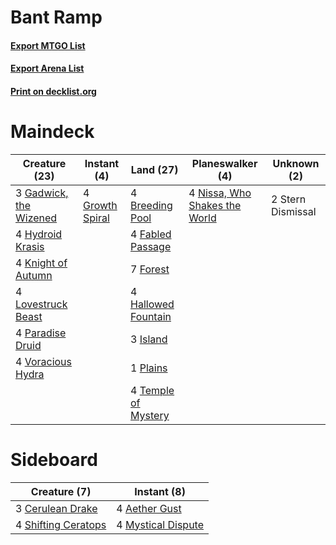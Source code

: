 # Bant Ramp

#### [Export MTGO List](../collection/Bant%20Ramp/Bant%20Ramp.txt)
#### [Export Arena List](../collection/Bant%20Ramp/Bant%20Ramp_arena.txt)
#### [Print on decklist.org](http://decklist.org/?deckmain=4%09Breeding%20Pool%0A4%09Fabled%20Passage%0A7%09Forest%0A3%09Gadwick,%20the%20Wizened%0A4%09Growth%20Spiral%0A4%09Hallowed%20Fountain%0A4%09Hydroid%20Krasis%0A3%09Island%0A4%09Knight%20of%20Autumn%0A4%09Lovestruck%20Beast%0A4%09Nissa,%20Who%20Shakes%20the%20World%0A4%09Paradise%20Druid%0A1%09Plains%0A2%09Stern%20Dismissal%0A4%09Temple%20of%20Mystery%0A4%09Voracious%20Hydra&deckside=4%09Aether%20Gust%0A3%09Cerulean%20Drake%0A4%09Mystical%20Dispute%0A4%09Shifting%20Ceratops)
# Maindeck

|                                          Creature (23)                                          |                                       Instant (4)                                        |                                          Land (27)                                           |                                            Planeswalker (4)                                            |   Unknown (2)   |
|-------------------------------------------------------------------------------------------------|------------------------------------------------------------------------------------------|----------------------------------------------------------------------------------------------|--------------------------------------------------------------------------------------------------------|-----------------|
|3 [Gadwick, the Wizened](http://gatherer.wizards.com/Pages/Card/Details.aspx?multiverseid=473010)|4 [Growth Spiral](http://gatherer.wizards.com/Pages/Card/Details.aspx?multiverseid=457322)|4 [Breeding Pool](http://gatherer.wizards.com/Pages/Card/Details.aspx?multiverseid=97088)     |4 [Nissa, Who Shakes the World](http://gatherer.wizards.com/Pages/Card/Details.aspx?multiverseid=461096)|2 Stern Dismissal|
|4 [Hydroid Krasis](http://gatherer.wizards.com/Pages/Card/Details.aspx?multiverseid=457327)      |                                                                                          |4 [Fabled Passage](http://gatherer.wizards.com/Pages/Card/Details.aspx?multiverseid=473206)   |                                                                                                        |                 |
|4 [Knight of Autumn](http://gatherer.wizards.com/Pages/Card/Details.aspx?multiverseid=452933)    |                                                                                          |7 [Forest](http://gatherer.wizards.com/Pages/Card/Details.aspx?multiverseid=439860)           |                                                                                                        |                 |
|4 [Lovestruck Beast](http://gatherer.wizards.com/Pages/Card/Details.aspx?multiverseid=473127)    |                                                                                          |4 [Hallowed Fountain](http://gatherer.wizards.com/Pages/Card/Details.aspx?multiverseid=97071) |                                                                                                        |                 |
|4 [Paradise Druid](http://gatherer.wizards.com/Pages/Card/Details.aspx?multiverseid=461098)      |                                                                                          |3 [Island](http://gatherer.wizards.com/Pages/Card/Details.aspx?multiverseid=439857)           |                                                                                                        |                 |
|4 [Voracious Hydra](http://gatherer.wizards.com/Pages/Card/Details.aspx?multiverseid=466954)     |                                                                                          |1 [Plains](http://gatherer.wizards.com/Pages/Card/Details.aspx?multiverseid=439856)           |                                                                                                        |                 |
|                                                                                                 |                                                                                          |4 [Temple of Mystery](http://gatherer.wizards.com/Pages/Card/Details.aspx?multiverseid=373571)|                                                                                                        |                 |


# Sideboard

|                                         Creature (7)                                         |                                         Instant (8)                                         |
|----------------------------------------------------------------------------------------------|---------------------------------------------------------------------------------------------|
|3 [Cerulean Drake](http://gatherer.wizards.com/Pages/Card/Details.aspx?multiverseid=466807)   |4 [Aether Gust](http://gatherer.wizards.com/Pages/Card/Details.aspx?multiverseid=466796)     |
|4 [Shifting Ceratops](http://gatherer.wizards.com/Pages/Card/Details.aspx?multiverseid=466948)|4 [Mystical Dispute](http://gatherer.wizards.com/Pages/Card/Details.aspx?multiverseid=473020)|

